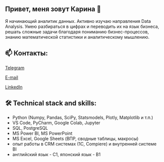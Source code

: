 ## Привет, меня зовут Карина 👋

Я начинающий аналитик данных. Активно изучаю направления Data Analysis. Умею разбираться в цифрах и переводить их на язык бизнеса, решать сложные задачи благодаря пониманию бизнес-процессов, знанию математической статистики и аналитическому мышлению.

## 📫 Контакты:

[Telegram](mikhaylovskaya_k)

[E-mail](mailto:karina.a.mikhaylovskaya@gmail.com)

[LinkedIn](https://www.linkedin.com/in/karina-mikhaylovskaya-575112263/)


## 🛠 Technical stack and skills:
- Python (Numpy, Pandas, SciPy, Statsmodels, Plotly, Matplotlib и т.п.)
- VS Code, PyCharm, Google Colab, Jupyter
- SQL, PostgreSQL
- MS Power BI, MS PowerPoint
- MS Excel, Google Sheets (ВПР, сводные таблицы, макросы)
- опыт работы в CRM системах (1С, Compiere) и внутренней системе BI
- английский язык - C1, японский язык - B1
